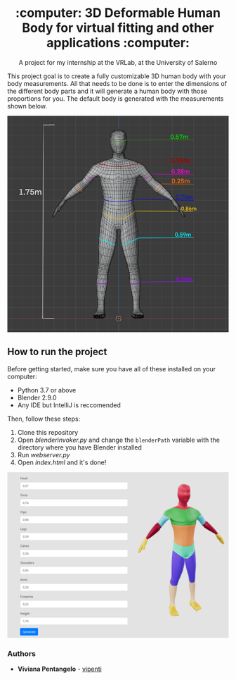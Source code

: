 <h1 align = "center">  :computer: 3D Deformable Human Body for virtual fitting and other applications  :computer: </h1>

<p align = "center"> A project for my internship at the VRLab, at the University of Salerno </p>

<p> This project goal is to create a fully customizable 3D human body with your body measurements.
All that needs to be done is to enter the dimensions of the different body parts and it will generate a human body with those proportions for you.
The default body is generated with the measurements shown below. </p>
   
<div align = "center"> <img  src = "references/deafultBodyMeasurements.png" width = "520" heigth = "460"> </div>


## How to run the project

Before getting started, make sure you have all of these installed on your computer:
- Python 3.7 or above
- Blender 2.9.0
- Any IDE but IntelliJ is reccomended

Then, follow these steps: 
1. Clone this repository
2. Open <i>blenderinvoker.py</i> and change the <code>blenderPath</code> variable with the directory where you have Blender installed
3. Run <i>webserver.py</i>
4. Open <i>index.html</i> and it's done!

<div align = "center"> <img  src = "references/projectscreenshot.png" width = "580" heigth = "520"> </div>


### Authors
* **Viviana Pentangelo** - [vipenti](https://github.com/vipenti)

